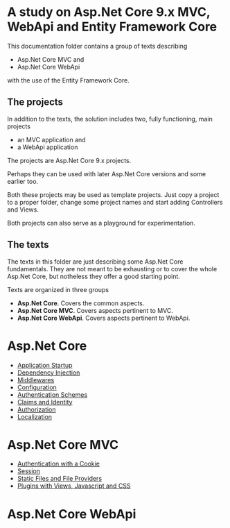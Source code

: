 # A study on Asp.Net Core 9.x MVC, WebApi and Entity Framework Core
 
This documentation folder contains a group of texts describing 

- Asp.Net Core MVC and 
- Asp.Net Core WebApi 

with the use of the Entity Framework Core.

## The projects
In addition to the texts, the solution includes two, fully functioning, main projects

- an MVC application and
- a WebApi application

The projects are Asp.Net Core 9.x projects. 

Perhaps they can be used with later Asp.Net Core versions and some earlier too.

Both these projects may be used as template projects. Just copy a project to a proper folder, change some project names and start adding Controllers and Views.
 
Both projects can also serve as a playground for experimentation.

## The texts

The texts in this folder are just describing some Asp.Net Core fundamentals. They are not meant to be exhausting or to cover the whole Asp.Net Core, but notheless they offer a good starting point.

Texts are organized in three groups

- **Asp.Net Core**. Covers the common aspects.
- **Asp.Net Core MVC**. Covers aspects pertinent to MVC.
- **Asp.Net Core WebApi**. Covers aspects pertinent to WebApi.

# Asp.Net Core

- [Application Startup](ApplicationStartup.md)
- [Dependency Injection](DependencyInjection.md)
- [Middlewares](Middlewares.md)
- [Configuration](Configuration.md)
- [Authentication Schemes](AuthenticationSchemes.md)
- [Claims and Identity](ClaimsAndIdentity.md)
- [Authorization](Authorization.md)
- [Localization](Localization.md)

# Asp.Net Core MVC
- [Authentication with a Cookie](MVC\AuthenticationWithCookies.md)
- [Session](MVC\Session.md)
- [Static Files and File Providers](MVC\StaticFilesAndFileProviders.md)
- [Plugins with Views, Javascript and CSS](MVC\Plugins.md)

# Asp.Net Core WebApi

